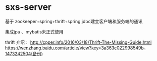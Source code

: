 # sxs-server
基于 zookeeper+spring+thrift+spring jdbc建立客户端和服务端的通讯

集成jpa 、mybatis未正式使用

thrift 介绍：
http://cpper.info/2016/03/18/Thrift-The-Missing-Guide.html
https://wenzhang.baidu.com/article/view?key=3a363c022998549b-1473242504(备份)


